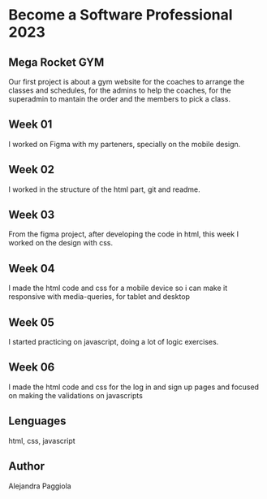 # Become a Software Professional 2023

## Mega Rocket GYM

Our first project is about a gym website for the coaches to arrange the classes and schedules, for the admins to help the coaches, for the superadmin to mantain the order and the members to pick a class.

## Week 01

I worked on Figma with my parteners, specially on the mobile design.

## Week 02

I worked in the structure of the html part, git and readme.

## Week 03

From the figma project, after developing the code in html, this week I worked on the design with css.

## Week 04

I made the html code and css for a mobile device so i can make it responsive with media-queries, for tablet and desktop

## Week 05

I started practicing on javascript, doing a lot of logic exercises.

## Week 06

I made the html code and css for the log in and sign up pages and focused on making the validations on javascripts

## Lenguages

html, css, javascript

## Author

Alejandra Paggiola
